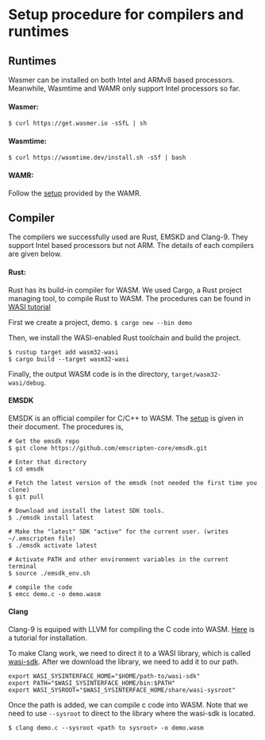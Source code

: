 # Setup procedure for compilers and runtimes
## Runtimes

Wasmer can be installed on both Intel and ARMv8 based processors. Meanwhile, Wasmtime and WAMR only support Intel processors so far.

#### Wasmer:
```$ curl https://get.wasmer.io -sSfL | sh```

#### Wasmtime:
```$ curl https://wasmtime.dev/install.sh -sSf | bash```

#### WAMR:
Follow the [setup](https://github.com/bytecodealliance/wasm-micro-runtime/blob/master/doc/build_wamr.md) provided by the WAMR.

## Compiler
The compilers we successfully used are Rust, EMSKD and Clang-9. They support Intel based processors but not ARM. The details of each compilers are given below.

#### Rust:

Rust has its build-in compiler for WASM. We used Cargo, a Rust project managing tool, to compile Rust to WASM. The procedures can be found in [WASI tutorial](https://github.com/bytecodealliance/wasmtime/blob/master/docs/WASI-tutorial.md)

First we create a project, demo.
```$ cargo new --bin demo```

Then, we install the WASI-enabled Rust toolchain and build the project.
``` 
$ rustup target add wasm32-wasi
$ cargo build --target wasm32-wasi
```

Finally, the output WASM code is in the directory, `target/wasm32-wasi/debug`.

#### EMSDK
EMSDK is an official compiler for C/C++ to WASM. The [setup](https://emscripten.org/docs/getting_started/downloads.html) is given in their document. The procedures is,

```
# Get the emsdk repo
$ git clone https://github.com/emscripten-core/emsdk.git

# Enter that directory
$ cd emsdk

# Fetch the latest version of the emsdk (not needed the first time you clone)
$ git pull

# Download and install the latest SDK tools.
$ ./emsdk install latest

# Make the "latest" SDK "active" for the current user. (writes ~/.emscripten file)
$ ./emsdk activate latest

# Activate PATH and other environment variables in the current terminal
$ source ./emsdk_env.sh

# compile the code
$ emcc demo.c -o demo.wasm
```

#### Clang
Clang-9 is equiped with LLVM for compiling the C code into WASM. [Here](https://solarianprogrammer.com/2017/12/13/linux-wsl-install-clang-libcpp-compile-cpp-17-programs/) is a tutorial for installation.

To make Clang work, we need to direct it to a WASI library, which is called [wasi-sdk](https://github.com/CraneStation/wasi-sdk/releases). After we download the library, we need to add it to our path.

```
export WASI_SYSINTERFACE_HOME="$HOME/path-to/wasi-sdk"
export PATH="$WASI_SYSINTERFACE_HOME/bin:$PATH"
export WASI_SYSROOT="$WASI_SYSINTERFACE_HOME/share/wasi-sysroot"

```

Once the path is added, we can compile c code into WASM. Note that we need to use `--sysroot` to direct to the library where the wasi-sdk is located.
```
$ clang demo.c --sysroot <path to sysroot> -o demo.wasm
```
